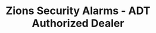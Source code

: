 ---
title: "Zions Security Alarms - ADT Authorized Dealer"
url: /desert-hot-springs/zions-security-alarms-adt-authorized-dealer/
shop: Sicherheit
---